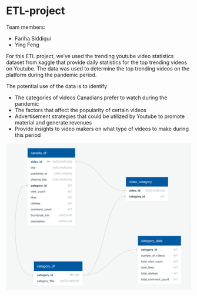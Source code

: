 # ETL-project

Team members:
- Fariha Siddiqui
- Ying Feng

For this ETL project, we’ve used the trending youtube video statistics dataset from kaggle that provide daily statistics for the top trending videos on Youtube. The data was used to determine the top trending videos on the platform during the pandemic period. 

The potential use of the data is to identify  

- The categories of videos Canadians prefer to watch during the pandemic
- The factors that affect the popularity of certain videos
- Advertisement strategies that could be utilized by Youtube to promote material and generate revenues
- Provide insights to video makers on what type of videos to make during this period

![](ERDdiagram.png)
